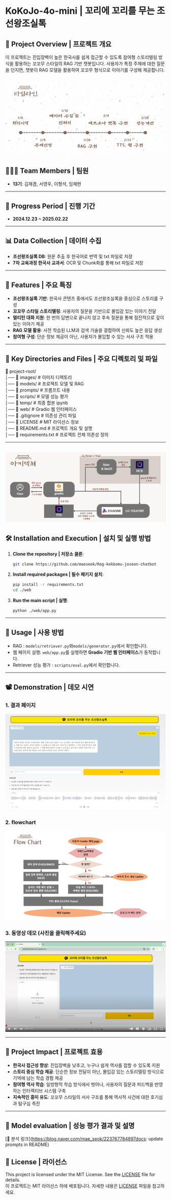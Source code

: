 # KoKoJo-4o-mini | 꼬리에 꼬리를 무는 조선왕조실톡

## 🌟 **Project Overview | 프로젝트 개요**

이 프로젝트는 진입장벽이 높은 한국사를 쉽게 접근할 수 있도록 참여형 스토리텔링 방식을 활용하는 꼬꼬무 스타일의 RAG 기반 챗봇입니다. 사용자가 특정 주제에 대한 질문을 던지면, 챗봇이 RAG 모델을 활용하여 꼬꼬무 형식으로 이야기를 구성해 제공합니다.

![타임 라인](./images/timeline.JPG)
---

## 🧑‍🤝‍🧑 **Team Members | 팀원**

- **13기**: 김재겸, 서영우, 이형석, 임채현

---

## 📅 **Progress Period | 진행 기간**

- **2024.12.23 ~ 2025.02.22**

---

## 📊 **Data Collection | 데이터 수집**

- **조선왕조실록 DB**: 원문 추출 후 한국어로 번역 및 txt 파일로 저장
- **7차 교육과정 한국사 교과서**: OCR 및 Chunk화를 통해 txt 파일로 저장

---

## 🚀 **Features | 주요 특징**

- **조선왕조실록 기반**: 한국사 콘텐츠 중에서도 조선왕조실록을 중심으로 스토리를 구성
- **꼬꼬무 스타일 스토리텔링**: 사용자의 질문을 기반으로 몰입감 있는 이야기 전달
- **멀티턴 대화 지원**: 한 번의 답변으로 끝나지 않고 후속 질문을 통해 점진적으로 깊이 있는 이야기 제공
- **RAG 모델 활용**: 사전 학습된 LLM과 검색 기술을 결합하여 신뢰도 높은 응답 생성
- **참여형 구성**: 단순 정보 제공이 아닌, 사용자가 몰입할 수 있는 서사 구조 적용

---

## 📁 **Key Directories and Files | 주요 디렉토리 및 파일**

📁 project-root/  
│── 📂 images/ # 이미지 디렉토리  
│── 📂 models/ # 프로젝트 모델 및 RAG  
│── 📂 prompts/ # 프롬프트 내용  
│── 📂 scripts/ # 모델 성능 평가  
│── 📂 temp/ # 최종 합본 ipynb  
│── 📂 web/ # Gradio 웹 인터페이스  
│── 📄 .gitignore # 의존성 관리 파일  
│── 📄 LICENSE # MIT 라이선스 정보  
│── 📄 README.md # 프로젝트 개요 및 설명  
│── 📄 requirements.txt # 프로젝트 전체 의존성 정의

---

## ![프로젝트 구조](./images/Model_structures.JPG)

## 🛠️ **Installation and Execution | 설치 및 실행 방법**

1. **Clone the repository | 저장소 클론**:

   ```bash
   git clone https://github.com/maeseok/Rag-kokkomu-joseon-chatbot
   ```

2. **Install required packages | 필수 패키지 설치**:

   ```bash
   pip install -r requirements.txt
   cd ./web
   ```

3. **Run the main script | 실행**:
   ```bash
   python ./web/app.py
   ```

---

## 📖 **Usage | 사용 방법**

- RAG : `models/retriever.py`와`models/generator.py`에서 확인합니다.
- 웹 페이지 실행: `web/app.py`를 실행하면 **Gradio 기반 웹 인터페이스**가 동작합니다.
- Retriever 성능 평가 : `scripts/eval.py`에서 확인합니다.

---

## 📽️ Demonstration | 데모 시연

### 1. 결과 페이지

![결과 페이지](./images/Page.png)

### 2. flowchart

![플로우 차트](./images/flowchart.jpg)

### 3. 동영상 데모 (사진을 클릭해주세요)

[![데모 시연](./images/demo_screen.JPG)](https://www.youtube.com/watch?v=adOHLlN0u68)

---

## 🎯 **Project Impact | 프로젝트 효용**

- **한국사 접근성 향상**: 진입장벽을 낮추고, 누구나 쉽게 역사를 접할 수 있도록 지원
- **스토리 중심 학습 제공**: 단순한 정보 전달이 아닌, 몰입감 있는 스토리텔링 방식으로 기억에 남는 학습 경험 제공
- **참여형 역사 학습**: 일방향적 학습 방식에서 벗어나, 사용자의 질문과 피드백을 반영하는 인터랙티브 시스템 구축
- **지속적인 흥미 유도**: 꼬꼬무 스타일의 서사 구조를 통해 역사적 사건에 대한 호기심과 탐구심 촉진

---

## 📖 **Model evaluation | 성능 평가 결과 및 설명**
[📄 분석 링크](https://blog.naver.com/mae_seok/223767784897docs: update prompts in README)  
## 📜 **License | 라이선스**

This project is licensed under the MIT License. See the [LICENSE](./LICENSE) file for details.  
이 프로젝트는 MIT 라이선스 하에 배포됩니다. 자세한 내용은 [LICENSE](./LICENSE) 파일을 참고하세요.
